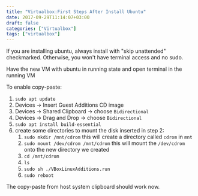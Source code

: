 ```yaml
---
title: "Virtualbox:First Steps After Install Ubuntu"
date: 2017-09-29T11:14:07+03:00
draft: false 
categories: ["Virtualbox"]
tags: ["virtualbox"]
---
```

If you are installing ubuntu, always install with "skip unattended" checkmarked. Otherwise, you won't have terminal access and no sudo.

Have the new VM with ubuntu in running state and open terminal in the running VM

To enable copy-paste:
1. `sudo apt update`
1. Devices ->  Insert Guest Additions CD image
1. Devices -> Shared Clipboard -> choose `Bidirectional`
1. Devices -> Drag and Drop -> choose `Bidirectional`
1. `sudo apt install build-essential`
1. create some directories to mount the disk inserted in step 2:
    1. `sudo mkdir /mnt/cdrom` this will create a directory called `cdrom` in `mnt`
    1. `sudo mount /dev/cdrom /mnt/cdrom` this will mount the `/dev/cdrom` onto the new directory we created
    1. `cd /mnt/cdrom`
    1. `ls`
    1. `sudo sh ./VBoxLinuxAdditions.run`
    1. `sudo reboot`

The copy-paste from host system clipboard should work now.


